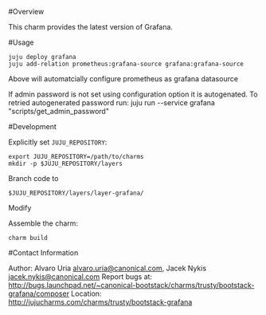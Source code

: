 #Overview

This charm provides the latest version of Grafana.

#Usage

    juju deploy grafana
    juju add-relation prometheus:grafana-source grafana:grafana-source

Above will automatcially configure prometheus as grafana datasource

If admin password is not set using configuration option it is autogenated.
To retried autogenerated password run:
    juju run --service grafana "scripts/get_admin_password"


#Development

Explicitly set `JUJU_REPOSITORY`:

    export JUJU_REPOSITORY=/path/to/charms
    mkdir -p $JUJU_REPOSITORY/layers

Branch code to

    $JUJU_REPOSITORY/layers/layer-grafana/

Modify

Assemble the charm:

    charm build

#Contact Information

Author: Alvaro Uria <alvaro.uria@canonical.com>, Jacek Nykis <jacek.nykis@canonical.com>
Report bugs at: http://bugs.launchpad.net/~canonical-bootstack/charms/trusty/bootstack-grafana/composer
Location: http://jujucharms.com/charms/trusty/bootstack-grafana

